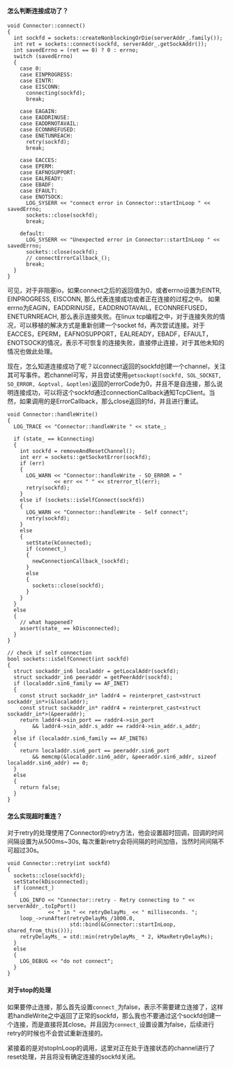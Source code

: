 ﻿#### 怎么判断连接成功了？

```
void Connector::connect()
{
  int sockfd = sockets::createNonblockingOrDie(serverAddr_.family());
  int ret = sockets::connect(sockfd, serverAddr_.getSockAddr());
  int savedErrno = (ret == 0) ? 0 : errno;
  switch (savedErrno)
  {
    case 0:
    case EINPROGRESS:
    case EINTR:
    case EISCONN:
      connecting(sockfd);
      break;

    case EAGAIN:
    case EADDRINUSE:
    case EADDRNOTAVAIL:
    case ECONNREFUSED:
    case ENETUNREACH:
      retry(sockfd);
      break;

    case EACCES:
    case EPERM:
    case EAFNOSUPPORT:
    case EALREADY:
    case EBADF:
    case EFAULT:
    case ENOTSOCK:
      LOG_SYSERR << "connect error in Connector::startInLoop " << savedErrno;
      sockets::close(sockfd);
      break;

    default:
      LOG_SYSERR << "Unexpected error in Connector::startInLoop " << savedErrno;
      sockets::close(sockfd);
      // connectErrorCallback_();
      break;
  }
}
```

可见，对于非阻塞io，如果connect之后的返回值为0，或者errno设置为EINTR, EINPROGRESS, EISCONN, 那么代表连接成功或者正在连接的过程之中。 如果errno为EAGIN，EADDRINUSE，EADDRNOTAVAIL，ECONNREFUSED，ENETURNREACH, 那么表示连接失败。在linux tcp编程之中，对于连接失败的情况，可以移植的解决方式是重新创建一个socket fd，再次尝试连接。对于EACCES，EPERM，EAFNOSUPPORT，EALREADY，EBADF，EFAULT，ENOTSOCK的情况，表示不可恢复的连接失败，直接停止连接，对于其他未知的情况也做此处理。

现在，怎么知道连接成功了呢？以connect返回的sockfd创建一个channel，关注其可写事件。若channel可写，并且尝试使用```getsockopt(sockfd, SOL_SOCKET, SO_ERROR, &optval, &optlen)```返回的errorCode为0，并且不是自连接，那么说明连接成功，可以将这个sockfd通过connectionCallback通知TcpClient。当然，如果调用的是ErrorCallback，那么close返回的fd，并且进行重试。

```
void Connector::handleWrite()
{
  LOG_TRACE << "Connector::handleWrite " << state_;

  if (state_ == kConnecting)
  {
    int sockfd = removeAndResetChannel();
    int err = sockets::getSocketError(sockfd);
    if (err)
    {
      LOG_WARN << "Connector::handleWrite - SO_ERROR = "
               << err << " " << strerror_tl(err);
      retry(sockfd);
    }
    else if (sockets::isSelfConnect(sockfd))
    {
      LOG_WARN << "Connector::handleWrite - Self connect";
      retry(sockfd);
    }
    else
    {
      setState(kConnected);
      if (connect_)
      {
        newConnectionCallback_(sockfd);
      }
      else
      {
        sockets::close(sockfd);
      }
    }
  }
  else
  {
    // what happened?
    assert(state_ == kDisconnected);
  }
}

```

```
// check if self connection
bool sockets::isSelfConnect(int sockfd)
{
  struct sockaddr_in6 localaddr = getLocalAddr(sockfd);
  struct sockaddr_in6 peeraddr = getPeerAddr(sockfd);
  if (localaddr.sin6_family == AF_INET)
  {
    const struct sockaddr_in* laddr4 = reinterpret_cast<struct sockaddr_in*>(&localaddr);
    const struct sockaddr_in* raddr4 = reinterpret_cast<struct sockaddr_in*>(&peeraddr);
    return laddr4->sin_port == raddr4->sin_port
        && laddr4->sin_addr.s_addr == raddr4->sin_addr.s_addr;
  }
  else if (localaddr.sin6_family == AF_INET6)
  {
    return localaddr.sin6_port == peeraddr.sin6_port
        && memcmp(&localaddr.sin6_addr, &peeraddr.sin6_addr, sizeof localaddr.sin6_addr) == 0;
  }
  else
  {
    return false;
  }
}
```

#### 怎么实现超时重连？
对于retry的处理使用了Connector的retry方法，他会设置超时回调，回调的时间间隔设置为从500ms~30s, 每次重新retry会将间隔的时间加倍，当然时间间隔不可超过30s。

```
void Connector::retry(int sockfd)
{
  sockets::close(sockfd);
  setState(kDisconnected);
  if (connect_)
  {
    LOG_INFO << "Connector::retry - Retry connecting to " << serverAddr_.toIpPort()
             << " in " << retryDelayMs_ << " milliseconds. ";
    loop_->runAfter(retryDelayMs_/1000.0,
                    std::bind(&Connector::startInLoop, shared_from_this()));
    retryDelayMs_ = std::min(retryDelayMs_ * 2, kMaxRetryDelayMs);
  }
  else
  {
    LOG_DEBUG << "do not connect";
  }
}
```

#### 对于stop的处理
如果要停止连接，那么首先设置```connect_```为false，表示不需要建立连接了，这样若handleWrite之中返回了正常的sockfd，那么我也不要通过这个sockfd创建一个连接，而是直接将其close。并且因为```connect_```设置设置为false，后续进行retry的时候也不会尝试重新连接的。

紧接着的是对stopInLoop的调用，这里对正在处于连接状态的channel进行了reset处理，并且将没有确定连接的sockfd关闭。